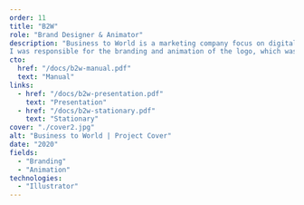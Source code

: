 ```yaml
---
order: 11
title: "B2W"
role: "Brand Designer & Animator"
description: "Business to World is a marketing company focus on digital strategy.
I was responsible for the branding and animation of the logo, which was used in various marketing materials and social media campaigns."
cto:
  href: "/docs/b2w-manual.pdf"
  text: "Manual"
links:
  - href: "/docs/b2w-presentation.pdf" 
    text: "Presentation"
  - href: "/docs/b2w-stationary.pdf" 
    text: "Stationary"
cover: "./cover2.jpg"
alt: "Business to World | Project Cover"
date: "2020"
fields:
  - "Branding"
  - "Animation"
technologies:
  - "Illustrator"
---
```

